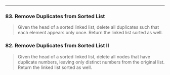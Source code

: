 ------

### 83. Remove Duplicates from Sorted List
> Given the head of a sorted linked list, delete all duplicates such that each element appears only once. Return the linked list sorted as well.


### 82. Remove Duplicates from Sorted List II
> Given the head of a sorted linked list, delete all nodes that have duplicate numbers, leaving only distinct numbers from the original list. Return the linked list sorted as well.
